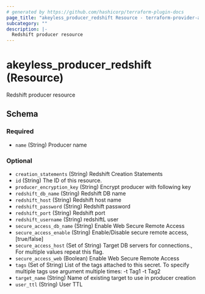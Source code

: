 ```yaml
---
# generated by https://github.com/hashicorp/terraform-plugin-docs
page_title: "akeyless_producer_redshift Resource - terraform-provider-akeyless"
subcategory: ""
description: |-
  Redshift producer resource
---
```


# akeyless_producer_redshift (Resource)

Redshift producer resource



<!-- schema generated by tfplugindocs -->
## Schema

### Required

- `name` (String) Producer name

### Optional

- `creation_statements` (String) Redshift Creation Statements
- `id` (String) The ID of this resource.
- `producer_encryption_key` (String) Encrypt producer with following key
- `redshift_db_name` (String) Redshift DB name
- `redshift_host` (String) Redshift host name
- `redshift_password` (String) Redshift password
- `redshift_port` (String) Redshift port
- `redshift_username` (String) redshiftL user
- `secure_access_db_name` (String) Enable Web Secure Remote Access
- `secure_access_enable` (String) Enable/Disable secure remote access, [true/false]
- `secure_access_host` (Set of String) Target DB servers for connections., For multiple values repeat this flag.
- `secure_access_web` (Boolean) Enable Web Secure Remote Access
- `tags` (Set of String) List of the tags attached to this secret. To specify multiple tags use argument multiple times: -t Tag1 -t Tag2
- `target_name` (String) Name of existing target to use in producer creation
- `user_ttl` (String) User TTL


